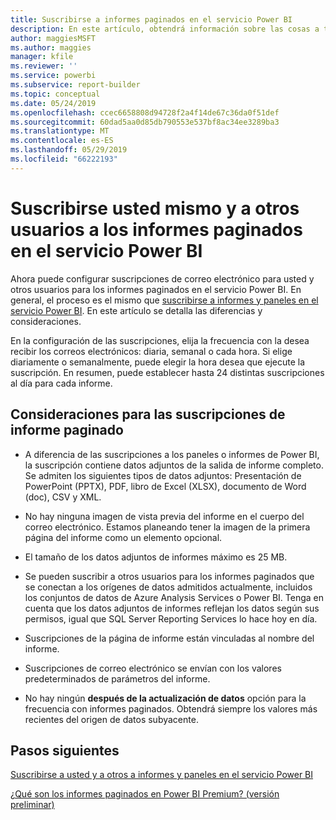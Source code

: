 ```yaml
---
title: Suscribirse a informes paginados en el servicio Power BI
description: En este artículo, obtendrá información sobre las cosas a tener en cuenta sobre la suscripción a informes paginados en el servicio Power BI.
author: maggiesMSFT
ms.author: maggies
manager: kfile
ms.reviewer: ''
ms.service: powerbi
ms.subservice: report-builder
ms.topic: conceptual
ms.date: 05/24/2019
ms.openlocfilehash: ccec6658808d94728f2a4f14de67c36da0f51def
ms.sourcegitcommit: 60dad5aa0d85db790553e537bf8ac34ee3289ba3
ms.translationtype: MT
ms.contentlocale: es-ES
ms.lasthandoff: 05/29/2019
ms.locfileid: "66222193"
---
```

# <a name="subscribe-yourself-and-others-to-paginated-reports-in-the-power-bi-service"></a>Suscribirse usted mismo y a otros usuarios a los informes paginados en el servicio Power BI 

Ahora puede configurar suscripciones de correo electrónico para usted y otros usuarios para los informes paginados en el servicio Power BI. En general, el proceso es el mismo que [suscribirse a informes y paneles en el servicio Power BI](service-report-subscribe.md). En este artículo se detalla las diferencias y consideraciones. 

En la configuración de las suscripciones, elija la frecuencia con la desea recibir los correos electrónicos: diaria, semanal o cada hora. Si elige diariamente o semanalmente, puede elegir la hora desea que ejecute la suscripción. En resumen, puede establecer hasta 24 distintas suscripciones al día para cada informe. 

## <a name="considerations-for-paginated-report-subscriptions"></a>Consideraciones para las suscripciones de informe paginado 

- A diferencia de las suscripciones a los paneles o informes de Power BI, la suscripción contiene datos adjuntos de la salida de informe completo.  Se admiten los siguientes tipos de datos adjuntos: Presentación de PowerPoint (PPTX), PDF, libro de Excel (XLSX), documento de Word (doc), CSV y XML.

- No hay ninguna imagen de vista previa del informe en el cuerpo del correo electrónico.  Estamos planeando tener la imagen de la primera página del informe como un elemento opcional. 

- El tamaño de los datos adjuntos de informes máximo es 25 MB. 

- Se pueden suscribir a otros usuarios para los informes paginados que se conectan a los orígenes de datos admitidos actualmente, incluidos los conjuntos de datos de Azure Analysis Services o Power BI. Tenga en cuenta que los datos adjuntos de informes reflejan los datos según sus permisos, igual que SQL Server Reporting Services lo hace hoy en día. 

- Suscripciones de la página de informe están vinculadas al nombre del informe.  

- Suscripciones de correo electrónico se envían con los valores predeterminados de parámetros del informe. 

- No hay ningún **después de la actualización de datos** opción para la frecuencia con informes paginados. Obtendrá siempre los valores más recientes del origen de datos subyacente. 

## <a name="next-steps"></a>Pasos siguientes

[Suscribirse a usted y a otros a informes y paneles en el servicio Power BI](service-report-subscribe.md)

[¿Qué son los informes paginados en Power BI Premium? (versión preliminar)](paginated-reports-report-builder-power-bi.md)
